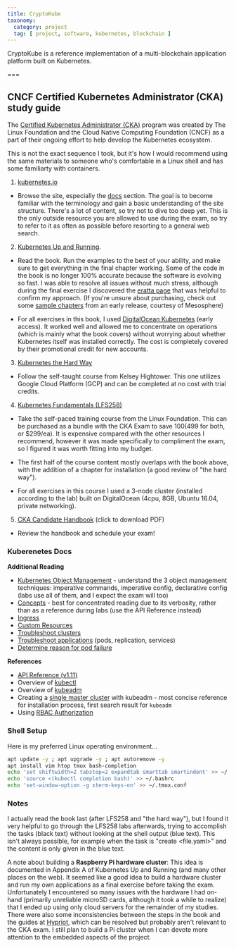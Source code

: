 ```yaml
---
title: CryptoKube
taxonomy:
  category: project
  tag: [ project, software, kubernetes, blockchain ]
---
```


CryptoKube is a reference implementation of a multi-blockchain application platform built on Kubernetes.

===

## CNCF Certified Kubernetes Administrator (CKA) study guide

The [Certified Kubernetes Administrator (CKA)](https://training.linuxfoundation.org/certification/certified-kubernetes-administrator-cka/) program was created by The Linux Foundation and the Cloud Native Computing Foundation (CNCF) as a part of their ongoing effort to help develop the Kubernetes ecosystem.

This is not the exact sequence I took, but it's how I would recommend using the same materials to someone who's comfortable in a Linux shell and has some familiarty with containers.

1. [kubernetes.io](https://kubernetes.io)
  - Browse the site, especially the [docs]() section. The goal is to become familiar with the terminology and gain a basic understanding of the site structure. There's a lot of content, so try not to dive too deep yet. This is the only outside resource you are allowed to use during the exam, so try to refer to it as often as possible before resorting to a general web search.

2. [Kubernetes Up and Running](http://shop.oreilly.com/product/0636920043874.do).
  - Read the book. Run the examples to the best of your ability, and make sure to get everything in the final chapter working. Some of the code in the book is no longer 100% accurate because the software is evolving so fast. I was able to resolve all issues without much stress, although during the final exercise I discovered the [eratta page](https://www.oreilly.com/catalog/errata.csp?isbn=0636920043874) that was helpful to confirm my approach. (If you're unsure about purchasing, check out some [sample chapters](https://mesosphere.com/wp-content/uploads/2017/09/running-kubernetes_oreilly-ebook.pdf) from an early release, courtesy of Mesosphere)

  - For all exercises in this book, I used [DigitalOcean Kubernetes](https://www.digitalocean.com/products/kubernetes/) (early access). It worked well and allowed me to concentrate on operations (which is mainly what the book covers) without worrying about whether Kubernetes itself was installed correctly. The cost is completely covered by their promotional credit for new accounts.

3. [Kubernetes the Hard Way](https://github.com/kelseyhightower/kubernetes-the-hard-way)
  - Follow the self-taught course from Kelsey Hightower. This one utilizes Google Cloud Platform (GCP) and can be completed at no cost with trial credits.

4. [Kubernetes Fundamentals (LFS258)](https://training.linuxfoundation.org/training/kubernetes-fundamentals) 
  - Take the self-paced training course from the Linux Foundation. This can be purchased as a bundle with the CKA Exam to save $100 ($499 for both, or $299/ea). It is expensive compared with the other resources I recommend, however it was made specifically to compliment the exam, so I figured it was worth fitting into my budget.

  - The first half of the course content mostly overlaps with the book above, with the addition of a chapter for installation (a good review of "the hard way"). 

  - For all exercises in this course I used a 3-node cluster (installed according to the lab) built on DigitalOcean (4cpu, 8GB, Ubuntu 16.04, private networking).

5. [CKA Candidate Handbook](https://www.cncf.io/certification/candidate-handbook) (click to download PDF)
  - Review the handbook and schedule your exam!

### Kuberenetes Docs

**Additional Reading**
- [Kubernetes Object Management](https://kubernetes.io/docs/concepts/overview/object-management-kubectl/overview/) - understand the 3 object management techniques: imperative commands, imperative config, declarative config (labs use all of them, and I expect the exam will too)
- [Concepts](https://kubernetes.io/docs/concepts/) - best for concentrated reading due to its verbosity, rather than as a reference during labs (use the API Reference instead)
- [Ingress](https://kubernetes.io/docs/concepts/services-networking/ingress/)
- [Custom Resources](https://kubernetes.io/docs/concepts/extend-kubernetes/api-extension/custom-resources/)
- [Troubleshoot clusters](https://kubernetes.io/docs/tasks/debug-application-cluster/debug-cluster/)
- [Troubleshoot applications](https://kubernetes.io/docs/tasks/debug-application-cluster/debug-application/) (pods, replication, services)
- [Determine reason for pod failure](https://kubernetes.io/docs/tasks/debug-application-cluster/determine-reason-pod-failure/)

**References**
- [API Reference (v1.11)](https://kubernetes.io/docs/reference/generated/kubernetes-api/v1.11/)
- Overview of [kubectl](https://kubernetes.io/docs/reference/kubectl/overview/)
- Overview of [kubeadm](https://kubernetes.io/docs/reference/setup-tools/kubeadm/kubeadm/)
- Creating a [single master cluster](https://kubernetes.io/docs/setup/independent/create-cluster-kubeadm/) with kubeadm - most concise reference for installation process, first search result for `kubeadm`
- Using [RBAC Authorization](https://kubernetes.io/docs/reference/access-authn-authz/rbac/)

### Shell Setup

Here is my preferred Linux operating environment...

```bash
apt update -y ; apt upgrade -y ; apt autoremove -y
apt install vim htop tmux bash-completion
echo 'set shiftwidth=2 tabstop=2 expandtab smarttab smartindent' >> ~/.vimrc
echo 'source <(kubectl completion bash)' >> ~/.bashrc
echo 'set-window-option -g xterm-keys-on' >> ~/.tmux.conf
```

### Notes

I actually read the book last (after LFS258 and "the hard way"), but I found it very helpful to go through the LFS258 labs afterwards, trying to accomplish the tasks (black text) without looking at the shell output (blue text). This isn't always possible, for example when the task is "create <file.yaml>" and the content is only given in the blue text. 

A note about building a **Raspberry Pi hardware cluster**: This idea is documented in Appendix A of Kubernetes Up and Running (and many other places on the web). It seemed like a good idea to build a hardware cluster and run my own applications as a final exercise before taking the exam. Unfortunately I encountered so many issues with the hardware I had on-hand (primarily unreliable microSD cards, although it took a while to realize) that I ended up using only cloud servers for the remainder of my studies. There were also some inconsistencies between the steps in the book and the guides at [Hypriot](https://blog.hypriot.com/), which can be resolved but probably aren't relevant to the CKA exam. I still plan to build a Pi cluster when I can devote more attention to the embedded aspects of the project.
